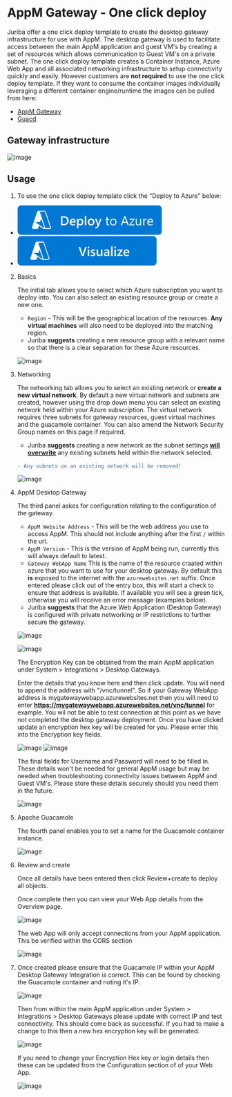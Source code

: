 # AppM Gateway - One click deploy

Juriba offer a one click deploy template to create the desktop gateway infrastructure for use with AppM. The desktop gateway is used to facilitate access between the main AppM application and guest VM's by creating a set of resources which allows communication to Guest VM's on a private subnet.
The one click deploy template creates a Container Instance, Azure Web App and all associated networking infrastructure to setup connectivity quickly and easily. However customers are **not required** to use the one click deploy template. If they want to consume the container images individually leveraging a different container engine/runtime the images can be pulled from here:
 - [AppM Gateway](https://hub.docker.com/r/juriba/appmgateway)
 - [Guacd](https://hub.docker.com/r/guacamole/guacd)


## Gateway infrastructure
![image](https://github.com/juribalimited/deploy-appm-gateway/assets/109281915/26cba5f0-a867-4fe1-83d4-19ac0a109d30)

## Usage


1. To use the one click deploy template click the "Deploy to Azure" below:

- [![Deploy To Azure](https://raw.githubusercontent.com/Azure/azure-quickstart-templates/master/1-CONTRIBUTION-GUIDE/images/deploytoazure.svg?sanitize=true)](https://portal.azure.com/#create/Microsoft.Template/uri/https%3A%2F%2Fraw.githubusercontent.com%2Fjuribalimited%2Fdeploy-appm-gateway%2Fmain%2FmainTemplate.json/createUIDefinitionUri/https%3A%2F%2Fraw.githubusercontent.com%2Fjuribalimited%2Fdeploy-appm-gateway%2Fmain%2FcreateUiDefinition.json)
- [![Visualize](https://raw.githubusercontent.com/Azure/azure-quickstart-templates/master/1-CONTRIBUTION-GUIDE/images/visualizebutton.svg?sanitize=true)](http://armviz.io/#/?load=https%3A%2F%2Fraw.githubusercontent.com%2Fjuribalimited%2Fdeploy-appm-gateway%2Fmain%2FmainTemplate.json)

2. Basics

    The initial tab allows you to select which Azure subscription you want to deploy into. You can also select an existing resource group or create a new one.
    - `Region` - This will be the geographical location of the resources. **Any virtual machines** will also need to be deployed into the matching region.
    * Juriba **suggests** creating a new resource group with a relevant name so that there is a clear separation for these Azure resources.

    ![image](https://github.com/juribalimited/deploy-appm-gateway/assets/109281915/f7e2831f-db99-4347-81fe-a25d244044d5)


3. Networking

    The networking tab allows you to select an existing network or **create a new virtual network**. By default a new virtual network and subnets are created, however using the drop down menu you can select an existing network held within your Azure subscription. The virtual network requires three subnets for gateway resources, guest virtual machines and the guacamole container. You can also amend the Network Security Group names on this page if required.
    * Juriba **suggests** creating a new network as the subnet settings <u>**will overwrite**</u> any existing subnets held within the network selected.
    ```diff
    - Any subnets on an existing network will be removed!
    ```

    ![image](https://github.com/juribalimited/deploy-appm-gateway/assets/109281915/21d53c53-387a-4a32-b62a-34483d822dda)

4.  AppM Desktop Gateway

    The third panel askes for configuration relating to the configuration of the gateway.
    - `AppM Website Address` - This will be the web address you use to access AppM. This should not include anything after the first `/` within the url.
    - `AppM Version` - This is the version of AppM being run, currently this will always default to latest.
    - `Gateway WebApp Name` This is the name of the resource craated within azure that you want to use for your desktop gateway. By default this **is** exposed to the internet with the `azurewebsites.net` suffix. Once entered please click out of the entry box, this will start a check to ensure that address is available. If available you will see a green tick, otherwise you will receive an error message (examples below).
    * Juriba **suggests** that the Azure Web Application (Desktop Gateway) is configured with private networking or IP restrictions to further secure the gateway.

    ![image](https://github.com/juribalimited/deploy-appm-gateway/assets/109281915/59ee9fb1-e8f4-4146-ab35-467abc3ea444)

    ![image](https://github.com/juribalimited/deploy-appm-gateway/assets/109281915/c4fbf88b-56a0-44d7-88c9-34ebe54071ed)

    The Encryption Key can be obtained from the main AppM application under System > Integrations > Desktop Gateways.

    Enter the details that you know here and then click update. You will need to append the address with "/vnc/tunnel". So if your Gateway WebApp address is mygatewaywebapp.azurewebsites.net then you will need to enter **https://mygatewaywebapp.azurewebsites.net/vnc/tunnel** for example. You wil not be able to test connection at this point as we have not completed the desktop gateway deployment. Once you have clicked update
    an encryption hex key will be created for you. Please enter this into the Encryption key fields.

    ![image](https://github.com/juribalimited/deploy-appm-gateway/assets/109281915/fd095519-53f0-4c81-a56b-366f8dbb9028)
    ![image](https://github.com/juribalimited/deploy-appm-gateway/assets/109281915/770ef24c-c60f-4a4d-b665-4a0799df931f)



    The final fields for Username and Password will need to be filled in. These details won't be needed for general AppM usage but may be needed when troubleshooting connectivity issues between AppM and Guest VM's. Please store these details securely should you need them in the future.

    ![image](https://github.com/juribalimited/deploy-appm-gateway/assets/109281915/119e0081-a39a-49b6-99ab-9b92e03a9430)

5. Apache Guacamole

    The fourth panel enables you to set a name for the Guacamole container instance.

    ![image](https://github.com/juribalimited/deploy-appm-gateway/assets/109281915/aa546a13-5193-4bf2-984d-cd4eb513df6e)

6. Review and create

    Once all details have been entered then click Review+create to deploy all objects.

    Once complete then you can view your Web App details from the Overview page.

    ![image](https://github.com/juribalimited/deploy-appm-gateway/assets/109281915/02d00444-f7ea-4902-a744-86ff44e5d11b)

    The web App will only accept connections from your AppM application. This be verified within the CORS section

    ![image](https://github.com/juribalimited/deploy-appm-gateway/assets/109281915/635db2dd-bc96-4807-8dd1-2f71e583afe6)

7. Once created please ensure that the Guacamole IP within your AppM Desktop Gateway Integration is correct. This can be found by checking the Guacamole container and noting it's IP.

    ![image](https://github.com/juribalimited/deploy-appm-gateway/assets/109281915/885df0f7-ea02-4c45-83b2-7a850abca71c)

    Then from within the main AppM application under System > Integrations > Desktop Gateways please update with correct IP and test connectivity. This should come back as successful. If you had to make a change to this then a new hex encryption key will be generated.

    ![image](https://github.com/juribalimited/deploy-appm-gateway/assets/109281915/726d7c4a-7e31-43cd-b367-86a3383aeb8f)

    If you need to change your Encryption Hex key or login details then these can be updated from the Configuration section of of your Web App.

    ![image](https://github.com/juribalimited/deploy-appm-gateway/assets/109281915/440a494f-5047-40e9-b489-7ce7f691f760)










